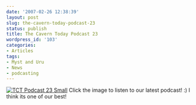 ```yaml
---
date: '2007-02-26 12:38:39'
layout: post
slug: the-cavern-today-podcast-23
status: publish
title: The Cavern Today Podcast 23
wordpress_id: '103'
categories:
- Articles
tags:
- Myst and Uru
- News
- podcasting
---
```


[![TCT Podcast 23 Small](http://timk.co.za/wp-content/uploads/2007/02/pod23_small.jpg)](http://www.thecaverntoday.com/download.php?file=pod23&type=download)
Click the image to listen to our latest podcast! :) I think its one of our best!
